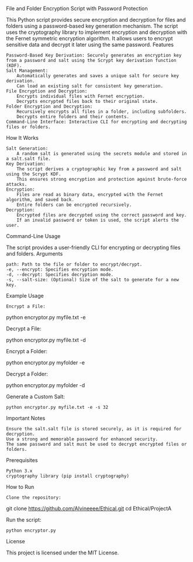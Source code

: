 File and Folder Encryption Script with Password Protection

This Python script provides secure encryption and decryption for files and folders using a password-based key generation mechanism. The script uses the cryptography library to implement encryption and decryption with the Fernet symmetric encryption algorithm. It allows users to encrypt sensitive data and decrypt it later using the same password.
Features

    Password-Based Key Derivation: Securely generates an encryption key from a password and salt using the Scrypt key derivation function (KDF).
    Salt Management:
        Automatically generates and saves a unique salt for secure key derivation.
        Can load an existing salt for consistent key generation.
    File Encryption and Decryption:
        Encrypts individual files with Fernet encryption.
        Decrypts encrypted files back to their original state.
    Folder Encryption and Decryption:
        Recursively encrypts all files in a folder, including subfolders.
        Decrypts entire folders and their contents.
    Command-Line Interface: Interactive CLI for encrypting and decrypting files or folders.

How It Works

    Salt Generation:
        A random salt is generated using the secrets module and stored in a salt.salt file.
    Key Derivation:
        The script derives a cryptographic key from a password and salt using the Scrypt KDF.
        This ensures strong encryption and protection against brute-force attacks.
    Encryption:
        Files are read as binary data, encrypted with the Fernet algorithm, and saved back.
        Entire folders can be encrypted recursively.
    Decryption:
        Encrypted files are decrypted using the correct password and key.
        If an invalid password or token is used, the script alerts the user.

Command-Line Usage

The script provides a user-friendly CLI for encrypting or decrypting files and folders.
Arguments

    path: Path to the file or folder to encrypt/decrypt.
    -e, --encrypt: Specifies encryption mode.
    -d, --decrypt: Specifies decryption mode.
    -s, --salt-size: (Optional) Size of the salt to generate for a new key.

Example Usage

    Encrypt a File:

python encryptor.py myfile.txt -e

Decrypt a File:

python encryptor.py myfile.txt -d

Encrypt a Folder:

python encryptor.py myfolder -e

Decrypt a Folder:

python encryptor.py myfolder -d

Generate a Custom Salt:

    python encryptor.py myfile.txt -e -s 32

Important Notes

    Ensure the salt.salt file is stored securely, as it is required for decryption.
    Use a strong and memorable password for enhanced security.
    The same password and salt must be used to decrypt encrypted files or folders.

Prerequisites

    Python 3.x
    cryptography library (pip install cryptography)

How to Run

    Clone the repository:

git clone https://github.com/Alvineeee/Ethical.git
cd Ethical/ProjectA


Run the script:

    python encryptor.py

License

This project is licensed under the MIT License.
